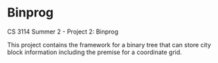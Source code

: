 # Binprog
CS 3114 Summer 2 - Project 2: Binprog

This project contains the framework for a binary tree that can store city block information including the premise for a coordinate grid.
